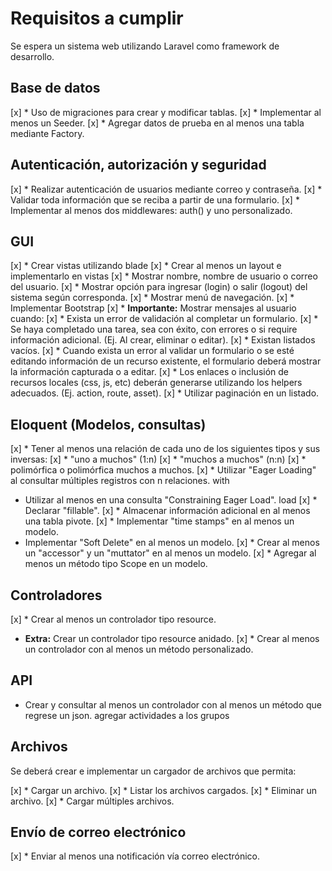 # Requisitos a cumplir

Se espera un sistema web utilizando Laravel como framework de desarrollo.

## Base de datos

[x] * Uso de migraciones para crear y modificar tablas.
[x] * Implementar al menos un Seeder.
[x] * Agregar datos de prueba en al menos una tabla mediante Factory.

## Autenticación, autorización y seguridad

[x] * Realizar autenticación de usuarios mediante correo y contraseña.
[x] * Validar toda información que se reciba a partir de una formulario.
[x] * Implementar al menos dos middlewares: auth() y uno personalizado.

## GUI

[x] * Crear vistas utilizando blade
[x] * Crear al menos un layout e implementarlo en vistas
  [x] * Mostrar nombre, nombre de usuario o correo del usuario.
  [x] * Mostrar opción para ingresar (login) o salir (logout) del sistema según corresponda.
  [x] * Mostrar menú de navegación.
[x] * Implementar Bootstrap
[x] * **Importante:** Mostrar mensajes al usuario cuando:
  [x] * Exista un error de validación al completar un formulario.
  [x] * Se haya completado una tarea, sea con éxito, con errores o si require información adicional. (Ej. Al crear, eliminar o editar).
  [x] * Existan listados vacíos.
[x] * Cuando exista un error al validar un formulario o se esté editando información de un recurso existente, el formulario deberá mostrar la información capturada o a editar.
[x] * Los enlaces o inclusión de recursos locales (css, js, etc) deberán generarse utilizando los   helpers adecuados. (Ej. action, route, asset).
[x] * Utilizar paginación en un listado.

## Eloquent (Modelos, consultas)

[x] * Tener al menos una relación de cada uno de los siguientes tipos y sus inversas:
[x] * "uno a muchos" (1:n)
  [x] * "muchos a muchos" (n:n)
  [x] * polimórfica o polimórfica muchos a muchos.
[x] * Utilizar "Eager Loading" al consultar múltiples registros con n relaciones. with
* Utilizar al menos en una consulta "Constraining Eager Load". load
[x] * Declarar "fillable".
[x] * Almacenar información adicional en al menos una tabla pivote.
[x] * Implementar "time stamps" en al menos un modelo.
* Implementar "Soft Delete" en al menos un modelo.
[x] * Crear al menos un "accessor" y un "muttator" en al menos un modelo.
[x] * Agregar al menos un método tipo Scope en un modelo.

## Controladores

[x] * Crear al menos un controlador tipo resource.
* **Extra:** Crear un controlador tipo resource anidado.
[x] * Crear al menos un controlador con al menos un método personalizado.

## API

* Crear y consultar al menos un controlador con al menos un método que regrese un json.
    agregar actividades a los grupos

## Archivos

Se deberá crear e implementar un cargador de archivos que permita:

[x] * Cargar un archivo.
[x] * Listar los archivos cargados.
[x] * Eliminar un archivo.
[x] * Cargar múltiples archivos.

## Envío de correo electrónico

[x] * Enviar al menos una notificación vía correo electrónico.
